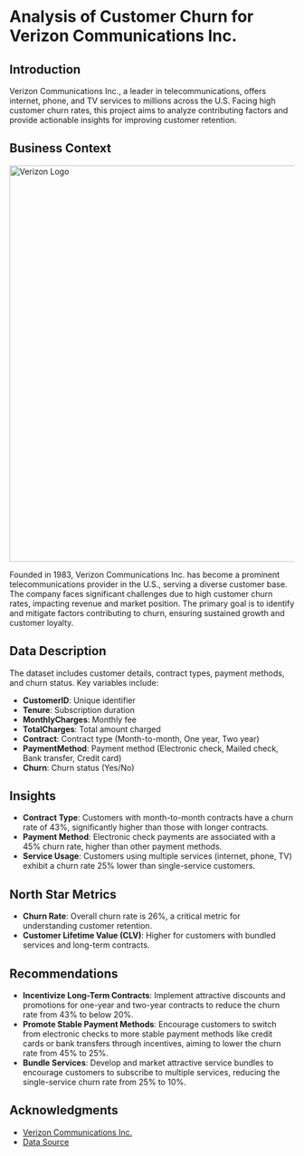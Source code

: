 # Analysis of Customer Churn for Verizon Communications Inc.
## Introduction
Verizon Communications Inc., a leader in telecommunications, offers internet, phone, and TV services to millions across the U.S. Facing high customer churn rates, this project aims to analyze contributing factors and provide actionable insights for improving customer retention.
## Business Context
<img src="https://github.com/user-attachments/assets/9a2da682-50b1-4d2a-ac4a-ffd846d4f14a" alt="Verizon Logo" width="700"/>


Founded in 1983, Verizon Communications Inc. has become a prominent telecommunications provider in the U.S., serving a diverse customer base. The company faces significant challenges due to high customer churn rates, impacting revenue and market position. The primary goal is to identify and mitigate factors contributing to churn, ensuring sustained growth and customer loyalty.

## Data Description
The dataset includes customer details, contract types, payment methods, and churn status. Key variables include:

- **CustomerID**: Unique identifier
- **Tenure**: Subscription duration
- **MonthlyCharges**: Monthly fee
- **TotalCharges**: Total amount charged
- **Contract**: Contract type (Month-to-month, One year, Two year)
- **PaymentMethod**: Payment method (Electronic check, Mailed check, Bank transfer, Credit card)
- **Churn**: Churn status (Yes/No)

## Insights
- **Contract Type**: Customers with month-to-month contracts have a churn rate of 43%, significantly higher than those with longer contracts.
- **Payment Method**: Electronic check payments are associated with a 45% churn rate, higher than other payment methods.
- **Service Usage**: Customers using multiple services (internet, phone, TV) exhibit a churn rate 25% lower than single-service customers.

## North Star Metrics
- **Churn Rate**: Overall churn rate is 26%, a critical metric for understanding customer retention.
- **Customer Lifetime Value (CLV)**: Higher for customers with bundled services and long-term contracts.

## Recommendations
- **Incentivize Long-Term Contracts**: Implement attractive discounts and promotions for one-year and two-year contracts to reduce the churn rate from 43% to below 20%.
- **Promote Stable Payment Methods**: Encourage customers to switch from electronic checks to more stable payment methods like credit cards or bank transfers through incentives, aiming to lower the churn rate from 45% to 25%.
- **Bundle Services**: Develop and market attractive service bundles to encourage customers to subscribe to multiple services, reducing the single-service churn rate from 25% to 10%.


## Acknowledgments
- [Verizon Communications Inc.](https://www.verizon.com/)
- [Data Source](#)



